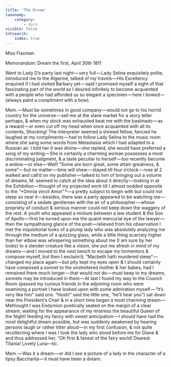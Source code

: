 ```yaml
---
title: 'The Dream'
taxonomy:
    category:
        - docs
visible: false
tntsearch:
    index: true
---
```


<div class="author">Miss Flaxman</div>

<span class="title">Memorandum: Dream the first, April 30th 1811</span>

Went to Lady D’s party last night — very full — Lady Selina exquisitely polite, introduced me to the Algerine, talked of my travels — His Excellency enquired if I had visited Barbary yet — said I promised myself a sight of that fascinating part of the world as I desired infinitely to become acquainted with a people who had afforded us so elegant a specimen — here I bowed — (always paint a compliment with a bow). 

Mem. — Must be sometimes in good company — would not go to his horrid country for the universe — sell me at the slave market for a story teller perhaps, & when my stock was exhausted beat me with the bastinado — as a reward — or even cut off my head when once acquainted with all its contents, Shocking! The interpreter seemed a shrewd fellow, fancied he laughed at my compliments — had to follow Lady Selina to the music room where she sang some words from Metastasia which I had adapted to a Russian air. I told her it was divine — she replied, she would have preferred a song of my writing — She is certainly a charming woman possesses a most discriminating judgment, & a taste peculiar to herself — too recently become a widow — or else — Well! “Some are born great, some attain greatness, & some” — but no matter — time will shew — stayed till four o’clock — rose at 2 walked and call’d on my publisher — talked to him of bringing out a volume of dreams, M. seemed to catch at the idea about it directly — looking in at the Exhibition — thought of my projected work till I almost nodded opposite to the “*Omnia vincit Amor” *— a pretty subject to begin with but could not sleep so near it — besides, there was a party appeared to be watching me — consisting of a sedate gentleman with the air of a philosopher — whose propriety of conduct & serious manner could not keep down the waggery of the rest. A youth who appeared a mixture between a law student & the Son of Apollo — first he turned upon me the quaint mercurial eye of the lawyer — then the sympathising glance of the poet — relieved from his observation I met the inquisitorial looks of a plump lady who was absolutely analyzing me through the medium of a quizzing glass, while a little thing scarcely higher than her elbow was whispering something about me (I am sure by her looks) to a slender creature like a vision, she put me afresh in mind of my dreams — and I moved to the next bench to escape my tormentors & compose myself, but then I exclaim’d, “Macbeth hath murdered sleep” — changed my place again — but pity kept my eyes open & I should certainly have composed a sonnet to the unsheltered mother & her babes, had I remained there much longer — that would not do — must keep to my dreams, sonnets may be introduced in them — At last I found my way to the Council Room (passed my curious friends in the adjoining room who were examining a portrait I have looked upon with some admiration myself — “It’s very like him” said one. “Hush!” said the little one, “he’ll hear you”) sat down near the President’s Chair & in a short time began a most charming dream — Methought I was Endymion poetically seated on the margin of a clear stream, waiting for the appearance of my mistress the beautiful Queen of the Night! feeding my fancy with sweet anticipation — I should have had the most delightful dream possible, but was suddenly awakened by hearing persons laugh or rather titter aloud — in my first confusion, & not quite recollecting where I was I took the lady who stood before me for Diane & and thus addressed her, “Oh first & fairest of the fairy world! Dearest Titania! Lovely Luna—tic.

Mem. — Was it a dream — or did I see a picture of a lady in the character of a tipsy Bacchanta — it must have been a dream.